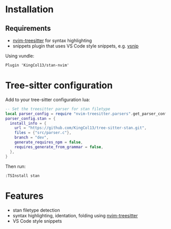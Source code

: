 # Installation

## Requirements

- [nvim-treesitter](https://github.com/nvim-treesitter/nvim-treesitter) for syntax highlighting
- snippets plugin that uses VS Code style snippets, e.g. [vsnip](https://github.com/hrsh7th/vim-vsnip)

Using vundle:

```vim
Plugin 'KingCol13/stan-nvim'
```

# Tree-sitter configuration

Add to your tree-sitter configuration lua:

```lua
-- Set the treesitter parser for stan filetype
local parser_config = require "nvim-treesitter.parsers".get_parser_configs()
parser_config.stan = {
  install_info = {
    url = "https://github.com/KingCol13/tree-sitter-stan.git",
    files = {"src/parser.c"},
    branch = "dev",
    generate_requires_npm = false,
    requires_generate_from_grammar = false,
  },
}
```

Then run:

```vim
:TSInstall stan
```

# Features

- stan filetype detection
- syntax highlighting, identation, folding using [nvim-treesitter](https://github.com/nvim-treesitter/nvim-treesitter)
- VS Code style snippets

